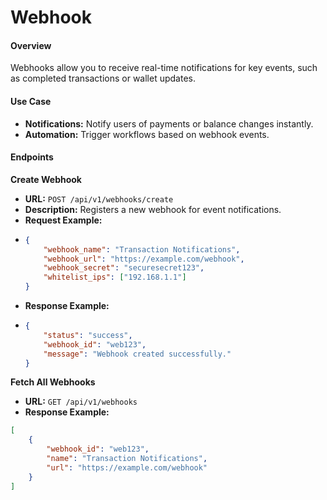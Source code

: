 # Webhook

#### Overview

Webhooks allow you to receive real-time notifications for key events, such as completed transactions or wallet updates.

#### Use Case

* **Notifications:** Notify users of payments or balance changes instantly.
* **Automation:** Trigger workflows based on webhook events.

#### Endpoints

**Create Webhook**

* **URL:** `POST /api/v1/webhooks/create`
* **Description:** Registers a new webhook for event notifications.
* **Request Example:**
* ```json
  {
      "webhook_name": "Transaction Notifications",
      "webhook_url": "https://example.com/webhook",
      "webhook_secret": "securesecret123",
      "whitelist_ips": ["192.168.1.1"]
  }
  ```
* **Response Example:**
* ```json
  {
      "status": "success",
      "webhook_id": "web123",
      "message": "Webhook created successfully."
  }
  ```

**Fetch All Webhooks**

* **URL:** `GET /api/v1/webhooks`
* **Response Example:**

```json
[
    {
        "webhook_id": "web123",
        "name": "Transaction Notifications",
        "url": "https://example.com/webhook"
    }
]
```
